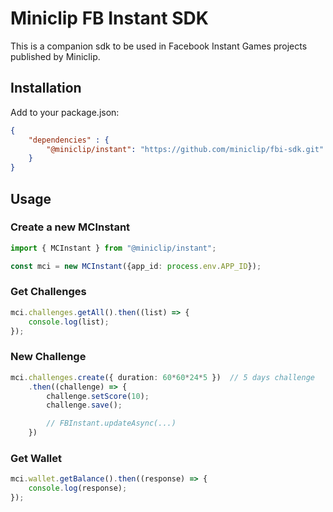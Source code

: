 # Miniclip FB Instant SDK
This is a companion sdk to be used in Facebook Instant Games projects published by Miniclip.

## Installation

Add to your package.json:
```json
{
    "dependencies" : {
        "@miniclip/instant": "https://github.com/miniclip/fbi-sdk.git"
    }
}
```

## Usage

### Create a new MCInstant

```typescript
import { MCInstant } from "@miniclip/instant";

const mci = new MCInstant({app_id: process.env.APP_ID});
```

### Get Challenges

```typescript
mci.challenges.getAll().then((list) => {
    console.log(list);
});
```

### New Challenge

```typescript
mci.challenges.create({ duration: 60*60*24*5 })  // 5 days challenge
    .then((challenge) => {
        challenge.setScore(10);
        challenge.save();

        // FBInstant.updateAsync(...)
    })
```

### Get Wallet

```typescript
mci.wallet.getBalance().then((response) => {
    console.log(response);
});
```